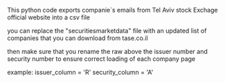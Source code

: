 This python code exports companie`s emails from Tel Aviv stock Exchage official website into a csv file

you can replace the "securitiesmarketdata" file with an updated list of companies that you can download from tase.co.il

then make sure that you rename the raw above the issuer number and security number to ensure correct loading of each company page

example:
issuer_column = 'R'
security_column = 'A'

